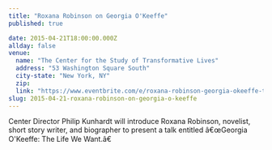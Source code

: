 ```yaml
---
title: "Roxana Robinson on Georgia O'Keeffe"
published: true

date: 2015-04-21T18:00:00.000Z
allday: false
venue: 
  name: "The Center for the Study of Transformative Lives"
  address: "53 Washington Square South"
  city-state: "New York, NY"
  zip:
  link: "https://www.eventbrite.com/e/roxana-robinson-georgia-okeeffe-the-life-we-want-tickets-16257381265"
slug: 2015-04-21-roxana-robinson-on-georgia-o-keeffe
---
```

Center Director Philip Kunhardt will introduce Roxana Robinson, novelist, short story writer, and biographer to present a talk entitled â€œGeorgia O'Keeffe: The Life We Want.â€

